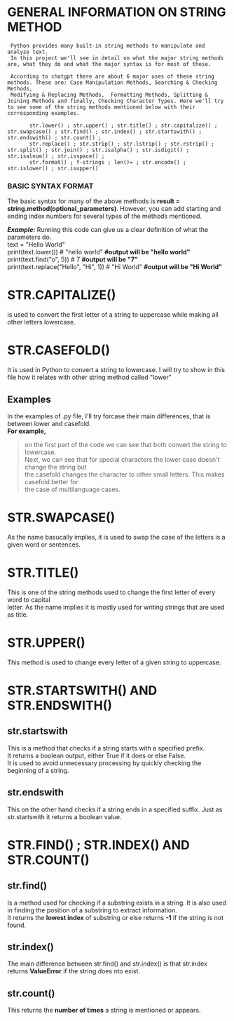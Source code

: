 # GENERAL INFORMATION ON STRING METHOD  

     Python provides many built-in string methods to manipulate and analyze text. 
     In this project we'll see in detail on what the major string methods are, what they do and what the major syntax is for most of these.
     
     According to chatgpt there are about 6 major uses of these string methods. These are: Case Manipulation Methods, Searching & Checking Methods,  
     Modifying & Replacing Methods,  Formatting Methods, Splitting & Joining Methods and finally, Checking Character Types. Here we'll try to see some of the string methods mentioned below with their corresponding examples. 

           str.lower() ; str.upper() ; str.title() ; str.capitalize() ; str.swapcase() ; str.find() ; str.index() ; str.startswith() ; str.endswith() ; str.count() ; 
           str.replace() ; str.strip() ; str.lstrip() ; str.rstrip() ; str.split() ; str.join() ; str.isalpha() ; str.isdigit() ; str.isalnum() ; str.isspace() ; 
           str.format() ; f-strings ; len()= ; str.encode() ; str.islower() ; str.isupper()




###  BASIC SYNTAX FORMAT

The basic syntax for many of the above methods is   **result = string.method(optional_parameters)**. 
However, you can add starting and ending index numbers for several types of the methods mentioned. 

***Example:***  Running this code can give us a clear definition of what the parameters do.  
     text = "Hello World"  
     print(text.lower())  # "hello world"  **#output will be  "hello world"**  
     print(text.find("o", 5))  # 7    **#output will be "7"**  
     print(text.replace("Hello", "Hi", 1))  # "Hi World"  **#output will be "Hi World"**



   
   


# STR.CAPITALIZE()

 is used to convert the first letter of a string to uppercase while making all other letters lowercase. 




# STR.CASEFOLD()
 
It is used in Python to convert a string to lowercase. I will try to show in this file how it relates with other string method called "lower"

## Examples

In the examples of .py file, I'll try forcase their main differences, that is between lower and casefold.  
**For example,**  
>on the first part of the code we can see that both convert the string to lowercase.  
>Next, we can see that for special characters the lower case doesn't change the string but  
>the casefold changes the character to other small letters. This makes casefold better for  
>the case of multilanguage cases.




# STR.SWAPCASE()

As the name basucally implies, it is used to swap the case of the letters is a given word or sentences.




# STR.TITLE()

This is one of the string methods used to change the first letter of every word to capital  
letter. As the name implies it is mostly used for writing strings that are used as title.




# STR.UPPER()

This method is used to change every letter of a given string to uppercase. 




# STR.STARTSWITH() AND STR.ENDSWITH()

## str.startswith

This is a method that checks if a string starts with a specified prefix.  
It returns a boolean output, either True if it does or else False.  
It is used to avoid unnecessary processing by quickly checking the beginning of a string.

## str.endswith

This on the other hand checks if a string ends in a specified suffix. Just as str.startswith it returns a boolean value.




# STR.FIND() ; STR.INDEX() AND STR.COUNT()

## str.find()

Is a method used for checking if a substring exists in a string. It is also used in finding the position of a substring to extract information.  
It returns the **lowest index** of substring or else returns **-1** if the string is not found.


## str.index()

The main difference between str.find() and str.index() is that str.index returns **ValueError** if the string does nto exist.


## str.count()

This returns the **number of times** a string is mentioned or appears.